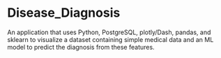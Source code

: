 # Disease_Diagnosis
An application that uses Python, PostgreSQL, plotly/Dash, pandas, and sklearn to visualize a dataset containing simple medical data and an ML model to predict the diagnosis from these features.
